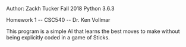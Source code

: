 Author: Zackh Tucker
Fall 2018
Python 3.6.3

Homework 1 -- CSC540 -- Dr. Ken Vollmar

This program is a simple AI that learns the best moves to make without being explicitly coded in a game of Sticks. 